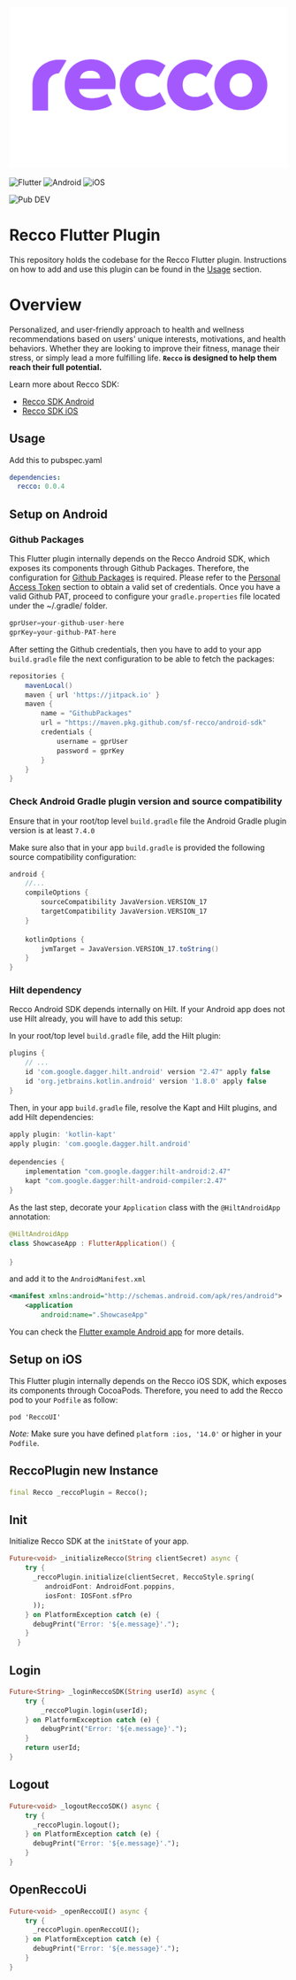 ![recco_header](./art/recco_logo_amethyst.svg)


![Flutter](https://img.shields.io/badge/Flutter-02569B?style=for-the-badge&logo=flutter&logoColor=white)
![Android](https://img.shields.io/badge/Android-3DDC84?style=for-the-badge&logo=android&logoColor=white)
![iOS](https://img.shields.io/badge/iOS-000000?style=for-the-badge&logo=ios&logoColor=white)

![Pub DEV](https://img.shields.io/badge/PubDev-0.0.4-blue)

# Recco Flutter Plugin

This repository holds the codebase for the Recco Flutter plugin. Instructions on how to add and use this plugin can be found in the [Usage](#usage) section.


# Overview

Personalized, and user-friendly approach to health and wellness recommendations based on users' unique interests, motivations, and health behaviors. Whether they are looking to improve their fitness, manage their stress, or simply lead a more fulfilling life. __`Recco` is designed to help them reach their full potential.__

Learn more about Recco SDK:

- [Recco SDK Android][Recco SDK Android]
- [Recco SDK iOS][Recco SDK iOS]

## Usage

Add this to pubspec.yaml

```yml
dependencies:
  recco: 0.0.4
```

## Setup on Android

### Github Packages

This Flutter plugin internally depends on the Recco Android SDK, which exposes its components through Github Packages. Therefore, the configuration for [Github Packages][Github-Packages] is required. Please refer to the [Personal Access Token][PAT] section to obtain a valid set of credentials. Once you have a valid Github PAT, proceed to configure your `gradle.properties` file located under the ~/.gradle/ folder.

```groovy
gprUser=your-github-user-here
gprKey=your-github-PAT-here
```

After setting the Github credentials, then you have to add to your app `build.gradle` file the next configuration to be able to fetch the packages:

```groovy
repositories {
    mavenLocal()
    maven { url 'https://jitpack.io' }
    maven {
        name = "GithubPackages"
        url = "https://maven.pkg.github.com/sf-recco/android-sdk"
        credentials {
            username = gprUser
            password = gprKey
        }
    }
}
```

### Check Android Gradle plugin version and source compatibility

Ensure that in your root/top level `build.gradle` file the Android Gradle plugin version is at least `7.4.0`

Make sure also that in your app `build.gradle` is provided the following source compatibility configuration:

```groovy
android {
    //...
    compileOptions {
        sourceCompatibility JavaVersion.VERSION_17
        targetCompatibility JavaVersion.VERSION_17
    }

    kotlinOptions {
        jvmTarget = JavaVersion.VERSION_17.toString()
    }
}
```

### Hilt dependency

Recco Android SDK depends internally on Hilt. If your Android app does not use Hilt already, you will have to add this setup:

In your root/top level `build.gradle` file, add the Hilt plugin:

```gradle
plugins {
    // ...
    id 'com.google.dagger.hilt.android' version "2.47" apply false
    id 'org.jetbrains.kotlin.android' version '1.8.0' apply false
}
```

Then, in your app `build.gradle` file, resolve the Kapt and Hilt plugins, and add Hilt dependencies:

```gradle
apply plugin: 'kotlin-kapt'
apply plugin: 'com.google.dagger.hilt.android'

dependencies {
    implementation "com.google.dagger:hilt-android:2.47"
    kapt "com.google.dagger:hilt-android-compiler:2.47"
}
```

As the last step, decorate your `Application` class with the `@HiltAndroidApp` annotation:

```kotlin
@HiltAndroidApp
class ShowcaseApp : FlutterApplication() {

}
```

and add it to the `AndroidManifest.xml`

```xml
<manifest xmlns:android="http://schemas.android.com/apk/res/android">
    <application
        android:name=".ShowcaseApp"
```

You can check the [Flutter example Android app][Flutter example Android app] for more details.

## Setup on iOS
This Flutter plugin internally depends on the Recco iOS SDK, which exposes its components through CocoaPods. Therefore, you need to add the Recco pod to your `Podfile` as follow:

```
pod 'ReccoUI'
```

_Note:_ Make sure you have defined `platform :ios, '14.0'` or higher in your `Podfile`.

## ReccoPlugin new Instance

```dart
final Recco _reccoPlugin = Recco();
```

## Init
Initialize Recco SDK at the `initState` of your app.

```dart
Future<void> _initializeRecco(String clientSecret) async {
    try {
      _reccoPlugin.initialize(clientSecret, ReccoStyle.spring(
         androidFont: AndroidFont.poppins,
         iosFont: IOSFont.sfPro
      ));
    } on PlatformException catch (e) {
      debugPrint("Error: '${e.message}'.");
    }
  }
```

## Login

```dart
Future<String> _loginReccoSDK(String userId) async {
    try {
        _reccoPlugin.login(userId);
    } on PlatformException catch (e) {
        debugPrint("Error: '${e.message}'.");
    }
    return userId;
}
```

## Logout

```dart
Future<void> _logoutReccoSDK() async {
    try {
      _reccoPlugin.logout();
    } on PlatformException catch (e) {
      debugPrint("Error: '${e.message}'.");
    }
}
```

## OpenReccoUi

```dart
Future<void> _openReccoUI() async {
    try {
      _reccoPlugin.openReccoUI();
    } on PlatformException catch (e) {
      debugPrint("Error: '${e.message}'.");
    }
}
```

[Flutter example Android app]:https://github.com/sf-recco/flutter-showcase/tree/main/example/android
[Recco SDK Android]:https://github.com/sf-recco/android-sdk
[Recco SDK iOS]:https://github.com/sf-recco/ios-sdk
[Github-Packages]:https://github.com/features/packages
[PAT]:https://docs.github.com/en/authentication/keeping-your-account-and-data-secure/managing-your-personal-access-tokens
